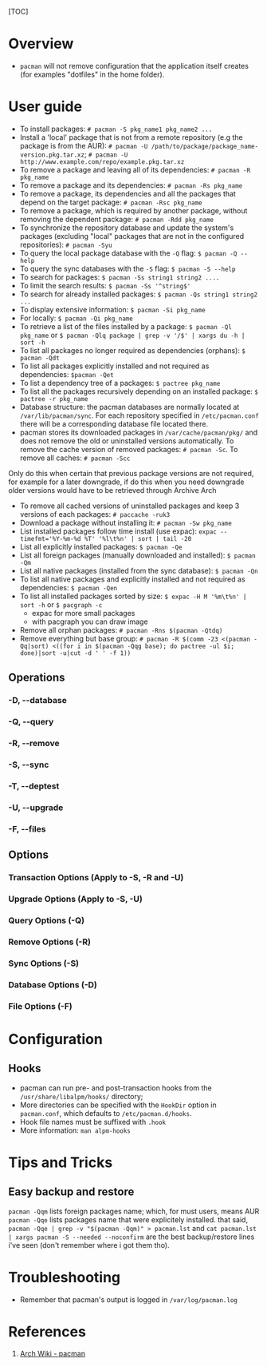 [TOC]

# Overview

- `pacman` will not remove configuration that the application itself
  creates (for examples "dotfiles" in the home folder).

# User guide

- To install packages: `# pacman -S pkg_name1 pkg_name2 ...`
- Install a 'local' package that is not from a remote repository (e.g the package is from the AUR): `# pacman -U /path/to/package/package_name-version.pkg.tar.xz`; `# pacman -U http://www.example.com/repo/example.pkg.tar.xz`
- To remove a package and leaving all of its dependencies: `# pacman -R pkg_name`
- To remove a package and its dependencies: `# pacman -Rs pkg_name`
- To remove a package, its dependencies and all the packages that depend on the target package: `# pacman -Rsc pkg_name`
- To remove a package, which is required by another package, without removing the dependent package: `# pacman -Rdd pkg_name`
- To synchronize the repository database and update the system's packages (excluding "local" packages that are not in the configured repositories): `# pacman -Syu`
- To query the local package database with the `-Q` flag: `$ pacman -Q --help`
- To query the sync databases with the `-S` flag: `$ pacman -S --help`
- To search for packages: `$ pacman -Ss string1 string2 ....`
- To limit the search results: `$ pacman -Ss '^string$'`
- To search for already installed packages: `$ pacman -Qs string1 string2 ...`
- To display extensive information: `$ pacman -Si pkg_name`
- For locally: `$ pacman -Qi pkg_name`
- To retrieve a list of the files installed by a package: `$ pacman -Ql pkg_name` or `$ pacman -Qlq package | grep -v '/$' | xargs du -h | sort -h`
- To list all packages no longer required as dependencies (orphans): `$ pacman -Qdt`
- To list all packages explicitly installed and not required as dependencies: `$pacman -Qet`
- To list a dependency tree of a packages: `$ pactree pkg_name`
- To list all the packages recursively depending on an installed package: `$ pactree -r pkg_name`
- Database structure: the pacman databases are normally located at `/var/lib/pacman/sync`. For each repository specified in `/etc/pacman.conf` there will be a corresponding database file located there.
- pacman stores its downloaded packages in `/var/cache/pacman/pkg/` and does not remove the old or uninstalled versions automatically. To remove the cache version of removed packages: `# pacman -Sc`. To remove all caches: `# pacman -Scc`

Only do this when certain that previous package versions are not required, for example for a later downgrade, if do this when you need downgrade older versions would have to be retrieved through Archive Arch

- To remove all cached versions of uninstalled packages and keep 3 versions of each packages: `# paccache -ruk3`
- Download a package without installing it: `# pacman -Sw pkg_name`
- List installed packages follow time install (use expac): `expac --timefmt='%Y-%m-%d %T' '%l\t%n' | sort | tail -20`
- List all explicitly installed packages: `$ pacman -Qe`
- List all foreign packages (manually downloaded and installed): `$ pacman -Qm`
- List all native packages (installed from the sync database): `$ pacman -Qn`
- To list all native packages and explicitly installed and not required as dependencies: `$ pacman -Qen`
- To list all installed packages sorted by size: `$ expac -H M '%m\t%n' | sort -h` or `$ pacgraph -c`
	+ expac for more small packages
	+ with pacgraph you can draw image
- Remove all orphan packages: `# pacman -Rns $(pacman -Qtdq)`
- Remove everything but base group: `# pacman -R $(comm -23 <(pacman -Qq|sort) <((for i in $(pacman -Qqg base); do pactree -ul $i; done)|sort -u|cut -d ' ' -f 1))`

## Operations

### -D, --database

### -Q, --query

### -R, --remove

### -S, --sync

### -T, --deptest

### -U, --upgrade

### -F, --files

## Options

### Transaction Options (Apply to -S, -R and -U)

### Upgrade Options (Apply to -S, -U)

### Query Options (-Q)

### Remove Options (-R)

### Sync Options (-S)

### Database Options (-D)

### File Options (-F)


# Configuration

## Hooks

- pacman can run pre- and post-transaction hooks from the `/usr/share/libalpm/hooks/` directory;
- More directories can be specified with the `HookDir` option in `pacman.conf`, which defaults to `/etc/pacman.d/hooks`.
- Hook file names must be suffixed with `.hook`
- More information: `man alpm-hooks`

# Tips and Tricks

## Easy backup and restore

`pacman -Qqm` lists foreign packages name; which, for must users, means AUR
`pacman -Qqe` lists packages name that were explicitely installed.
that said,
  `pacman -Qqe | grep -v "$(pacman -Qqm)" > pacman.lst`
and
  `cat pacman.lst | xargs pacman -S --needed --noconfirm`
are the best backup/restore lines i've seen (don't remember where i got them tho).

# Troubleshooting

- Remember that pacman's output is logged in `/var/log/pacman.log`

# References

1. [Arch Wiki - pacman][1]

[1]: https://wiki.archlinux.org/index.php/Pacman "Arch Wiki - pacman"
